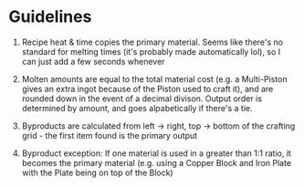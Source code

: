 # Guidelines

1) Recipe heat & time copies the primary material. Seems like there's no standard for melting times (it's probably made automatically lol), so I can just add a few seconds whenever

2) Molten amounts are equal to the total material cost (e.g. a Multi-Piston gives an extra ingot because of the Piston used to craft it), and are rounded down in the event of a decimal divison. Output order is determined by amount, and goes alpabetically if there's a tie.

3) Byproducts are calculated from left -> right, top -> bottom of the crafting grid - the first item found is the primary output

4) Byproduct exception: If one material is used in a greater than 1:1 ratio, it becomes the primary material (e.g. using a Copper Block and Iron Plate with the Plate being on top of the Block)